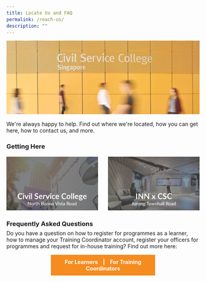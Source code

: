 ```yaml
---
title: Locate Us and FAQ
permalink: /reach-us/
description: ""
---
```

<style>
.grid-container {
	display: grid;
	grid-template-columns: 1fr 1fr;
	grid-gap: 5%;
	}
	
.button {
	display: block;
	background-color: #F68B1F;
	color:white !important;
	text-decoration: none !important; 
	padding: 0.7em;
	text-align: center;
	width: 50%;
	height: 60%;
	font-weight: bold;
	transition: all 0.5s ease;
	}
	
.btn-div {
	display: flex;
	justify-content: center;
	align-items: center;
	
	}	
	
.button:hover {
	background-color:#9F2943;
	
	}
hr {
	margin-bottom: 1em;
	margin-top: 1em;
	}
</style>

	
<img src="/images/Reach%20Us/reach_us.jpg">
	



We're always happy to help. Find out where we're located, how you can get here, how to contact us, and more.

<h3>Getting Here</h3>
<div class="grid-container">

<div><a href="/getting-to-csc"><img src="/images/Reach Us/GettingHere_CSC_BV.jpg"></a></div>
	<div><a href="/getting-to-innxcsc"><img src="/images/Reach Us/GettingHere_CSC_INN.jpg"></a></div>

</div>

<h3 style="margin-bottom:-0.5em;">Frequently Asked Questions</h3>
<p>Do you have a question on how to register for programmes as a learner, how to manage your Training Coordinator account, register your officers for programmes and request for in-house training? Find out more here:</p>


<div class="btn-div">
<a class="button" href="/faq/">For Learners &nbsp; &nbsp;|&nbsp; &nbsp; For Training Coordinators</a>
</div>